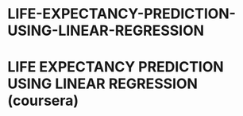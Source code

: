 # LIFE-EXPECTANCY-PREDICTION-USING-LINEAR-REGRESSION
# LIFE EXPECTANCY PREDICTION USING LINEAR REGRESSION (coursera)
